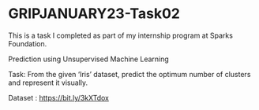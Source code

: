 # GRIPJANUARY23-Task02
This is a task I completed as part of my internship program at Sparks Foundation.

Prediction using Unsupervised Machine Learning

Task: From the given ‘Iris’ dataset, predict the optimum number of clusters and represent it visually.

Dataset : https://bit.ly/3kXTdox

